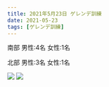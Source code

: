 ```yaml
---
title: 2021年5月23日 ゲレンデ訓練
date: 2021-05-23
tags: [ゲレンデ訓練]
---
```


南部
男性:4名
女性:1名

北部
男性:3名
女性:1名


![](/2021/05/23/20210523/1.jpg)
![](/2021/05/23/20210523/2.jpg)
